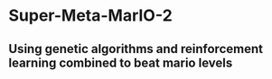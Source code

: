 # Super-Meta-MarIO-2
## Using genetic algorithms and reinforcement learning  combined to beat mario levels

